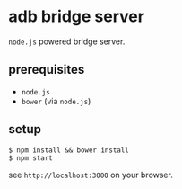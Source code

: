 # adb bridge server

`node.js` powered bridge server.

## prerequisites

* `node.js`
* `bower` (via `node.js`)

## setup

```
$ npm install && bower install
$ npm start
```

see `http://localhost:3000` on your browser.
